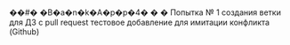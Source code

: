 ��#� �B�a�n�k�A�p�p�4�
�
�
Попытка № 1 создания ветки для ДЗ с pull request
тестовое добавление для имитации конфликта (Github)

